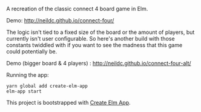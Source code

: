 A recreation of the classic connect 4 board game in Elm.

Demo: http://neildc.github.io/connect-four/ 

The logic isn't tied to a fixed size of the board or the amount of players, but currently isn't user configurable. So here's another build with those constants twiddled with if you want to see the madness that this game could potentially be.

Demo (bigger board & 4 players) : http://neildc.github.io/connect-four-alt/

Running the app:

```
yarn global add create-elm-app
elm-app start
```

This project is bootstrapped with [Create Elm App](https://github.com/halfzebra/create-elm-app).
